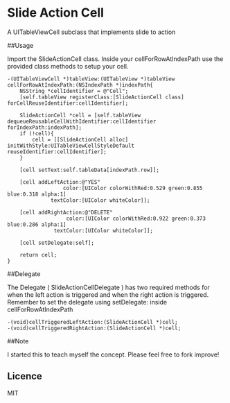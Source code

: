 Slide Action Cell
===============

A UITableViewCell subclass that implements slide to action

##Usage

Import the SlideActionCell class. Inside your cellForRowAtIndexPath use the provided class methods to setup your cell.

```objc
-(UITableViewCell *)tableView:(UITableView *)tableView cellForRowAtIndexPath:(NSIndexPath *)indexPath{
    NSString *cellIdentifier = @"Cell";
    [self.tableView registerClass:[SlideActionCell class] forCellReuseIdentifier:cellIdentifier];

    SlideActionCell *cell = [self.tableView dequeueReusableCellWithIdentifier:cellIdentifier forIndexPath:indexPath];
    if (!cell){
        cell = [[SlideActionCell alloc] initWithStyle:UITableViewCellStyleDefault reuseIdentifier:cellIdentifier];
    }

    [cell setText:self.tableData[indexPath.row]];

    [cell addLeftAction:@"YES"
                  color:[UIColor colorWithRed:0.529 green:0.855 blue:0.318 alpha:1]
              textColor:[UIColor whiteColor]];

    [cell addRightAction:@"DELETE"
                   color:[UIColor colorWithRed:0.922 green:0.373 blue:0.286 alpha:1]
               textColor:[UIColor whiteColor]];

    [cell setDelegate:self];

    return cell;
}
```

##Delegate

The Delegate ( SlideActionCellDelegate ) has two required methods for when the left action is triggered and when the right action is triggered. Remember to set the delegate using setDelegate: inside cellForRowAtIndexPath

```objc
-(void)cellTriggeredLeftAction:(SlideActionCell *)cell;
-(void)cellTriggeredRightAction:(SlideActionCell *)cell;
```

##Note

I started this to teach myself the concept. Please feel free to fork improve!

## Licence

MIT 





